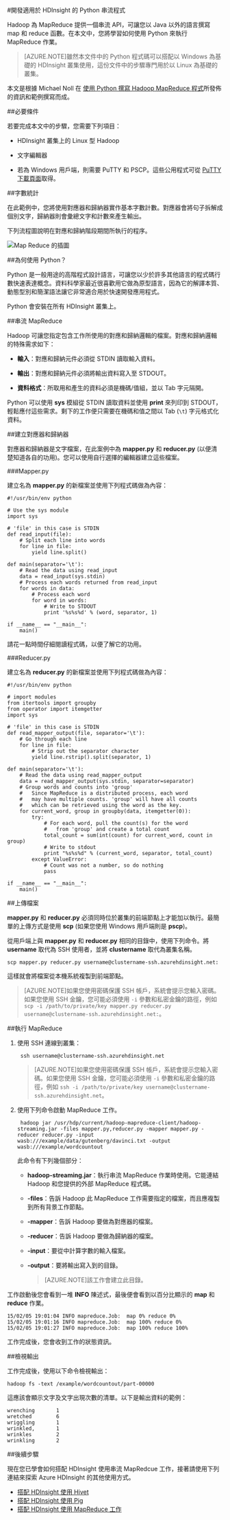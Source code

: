 <properties
   pageTitle="使用 HDInsight 開發 Python MapReduce 工作 | Microsoft Azure"
   description="了解如何在以 Linux 為基礎的 HDInsight 叢集上建立和執行 Python MapReduce 工作。"
   services="hdinsight"
   documentationCenter=""
   authors="Blackmist"
   manager="paulettm"
   editor="cgronlun"
	tags="azure-portal"/>

<tags
   ms.service="hdinsight"
   ms.devlang="na"
   ms.topic="article"
   ms.tgt_pltfrm="na"
   ms.workload="big-data"
   ms.date="12/04/2015"
   ms.author="larryfr"/>

#開發適用於 HDInsight 的 Python 串流程式

Hadoop 為 MapReduce 提供一個串流 API，可讓您以 Java 以外的語言撰寫 map 和 reduce 函數。在本文中，您將學習如何使用 Python 來執行 MapReduce 作業。

> [AZURE.NOTE]雖然本文件中的 Python 程式碼可以搭配以 Windows 為基礎的 HDInsight 叢集使用，這份文件中的步驟專門用於以 Linux 為基礎的叢集。

本文是根據 Michael Noll 在 [使用 Python 撰寫 Hadoop MapReduce 程式](http://www.michael-noll.com/tutorials/writing-an-hadoop-mapreduce-program-in-python/)所發佈的資訊和範例撰寫而成。

##必要條件

若要完成本文中的步驟，您需要下列項目：

* HDInsight 叢集上的 Linux 型 Hadoop

* 文字編輯器

* 若為 Windows 用戶端，則需要 PuTTY 和 PSCP。這些公用程式可從 <a href="http://www.chiark.greenend.org.uk/~sgtatham/putty/download.html" target="_blank">PuTTY 下載頁面</a>取得。

##字數統計

在此範例中，您將使用對應器和歸納器實作基本字數計數。對應器會將句子拆解成個別文字，歸納器則會彙總文字和計數來產生輸出。

下列流程圖說明在對應和歸納階段期間所執行的程序。

![Map Reduce 的插圖](./media/hdinsight-hadoop-streaming-python/HDI.WordCountDiagram.png)

##為何使用 Python？

Python 是一般用途的高階程式設計語言，可讓您以少於許多其他語言的程式碼行數快速表達概念。資料科學家最近很喜歡用它做為原型語言，因為它的解譯本質、動態型別和簡潔語法讓它非常適合用於快速開發應用程式。

Python 會安裝在所有 HDInsight 叢集上。

##串流 MapReduce

Hadoop 可讓您指定包含工作所使用的對應和歸納邏輯的檔案。對應和歸納邏輯的特殊需求如下：

* **輸入**：對應和歸納元件必須從 STDIN 讀取輸入資料。

* **輸出**：對應和歸納元件必須將輸出資料寫入至 STDOUT。

* **資料格式**：所取用和產生的資料必須是機碼/值組，並以 Tab 字元隔開。

Python 可以使用 **sys** 模組從 STDIN 讀取資料並使用 **print** 來列印到 STDOUT，輕鬆應付這些需求。剩下的工作便只需要在機碼和值之間以 Tab (`\t`) 字元格式化資料。

##建立對應器和歸納器

對應器和歸納器是文字檔案，在此案例中為 **mapper.py** 和 **reducer.py** (以便清楚知道各自的功用)。您可以使用自行選擇的編輯器建立這些檔案。

###Mapper.py

建立名為 **mapper.py** 的新檔案並使用下列程式碼做為內容：

	#!/usr/bin/env python

	# Use the sys module
	import sys

	# 'file' in this case is STDIN
	def read_input(file):
		# Split each line into words
		for line in file:
			yield line.split()

	def main(separator='\t'):
		# Read the data using read_input
		data = read_input(sys.stdin)
		# Process each words returned from read_input
		for words in data:
			# Process each word
			for word in words:
				# Write to STDOUT
				print '%s%s%d' % (word, separator, 1)

	if __name__ == "__main__":
		main()

請花一點時間仔細閱讀程式碼，以便了解它的功用。

###Reducer.py

建立名為 **reducer.py** 的新檔案並使用下列程式碼做為內容：

	#!/usr/bin/env python

	# import modules
	from itertools import groupby
	from operator import itemgetter
	import sys

	# 'file' in this case is STDIN
	def read_mapper_output(file, separator='\t'):
		# Go through each line
	    for line in file:
			# Strip out the separator character
	        yield line.rstrip().split(separator, 1)

	def main(separator='\t'):
	    # Read the data using read_mapper_output
	    data = read_mapper_output(sys.stdin, separator=separator)
		# Group words and counts into 'group'
		#   Since MapReduce is a distributed process, each word
        #   may have multiple counts. 'group' will have all counts
        #   which can be retrieved using the word as the key.
	    for current_word, group in groupby(data, itemgetter(0)):
	        try:
				# For each word, pull the count(s) for the word
				#   from 'group' and create a total count
	            total_count = sum(int(count) for current_word, count in group)
				# Write to stdout
	            print "%s%s%d" % (current_word, separator, total_count)
	        except ValueError:
	            # Count was not a number, so do nothing
	            pass

	if __name__ == "__main__":
	    main()

##上傳檔案

**mapper.py** 和 **reducer.py** 必須同時位於叢集的前端節點上才能加以執行。最簡單的上傳方式是使用 **scp** (如果您使用 Windows 用戶端則是 **pscp**)。

從用戶端上與 **mapper.py** 和 **reducer.py** 相同的目錄中，使用下列命令。將 **username** 取代為 SSH 使用者，並將 **clustername** 取代為叢集名稱。

	scp mapper.py reducer.py username@clustername-ssh.azurehdinsight.net:

這樣就會將檔案從本機系統複製到前端節點。

> [AZURE.NOTE]如果您使用密碼保護 SSH 帳戶，系統會提示您輸入密碼。如果您使用 SSH 金鑰，您可能必須使用 `-i` 參數和私密金鑰的路徑，例如 `scp -i /path/to/private/key mapper.py reducer.py username@clustername-ssh.azurehdinsight.net:`。

##執行 MapReduce

1. 使用 SSH 連線到叢集：

		ssh username@clustername-ssh.azurehdinsight.net

	> [AZURE.NOTE]如果您使用密碼保護 SSH 帳戶，系統會提示您輸入密碼。如果您使用 SSH 金鑰，您可能必須使用 `-i` 參數和私密金鑰的路徑，例如 `ssh -i /path/to/private/key username@clustername-ssh.azurehdinsight.net`。

2. 使用下列命令啟動 MapReduce 工作。

		hadoop jar /usr/hdp/current/hadoop-mapreduce-client/hadoop-streaming.jar -files mapper.py,reducer.py -mapper mapper.py -reducer reducer.py -input wasb:///example/data/gutenberg/davinci.txt -output wasb:///example/wordcountout

	此命令有下列幾個部分：

	* **hadoop-streaming.jar**：執行串流 MapReduce 作業時使用。它能連結 Hadoop 和您提供的外部 MapReduce 程式碼。

	* **-files**：告訴 Hadoop 此 MapReduce 工作需要指定的檔案，而且應複製到所有背景工作節點。

	* **-mapper**：告訴 Hadoop 要做為對應器的檔案。

	* **-reducer**：告訴 Hadoop 要做為歸納器的檔案。

	* **-input**：要從中計算字數的輸入檔案。

	* **-output**：要將輸出寫入到的目錄。

		> [AZURE.NOTE]該工作會建立此目錄。

工作啟動後您會看到一堆 **INFO** 陳述式，最後便會看到以百分比顯示的 **map** 和 **reduce** 作業。

	15/02/05 19:01:04 INFO mapreduce.Job:  map 0% reduce 0%
	15/02/05 19:01:16 INFO mapreduce.Job:  map 100% reduce 0%
	15/02/05 19:01:27 INFO mapreduce.Job:  map 100% reduce 100%

工作完成後，您會收到工作的狀態資訊。

##檢視輸出

工作完成後，使用以下命令檢視輸出：

	hadoop fs -text /example/wordcountout/part-00000

這應該會顯示文字及文字出現次數的清單。以下是輸出資料的範例：

	wrenching       1
	wretched        6
	wriggling       1
	wrinkled,       1
	wrinkles        2
	wrinkling       2

##後續步驟

現在您已學會如何搭配 HDInsight 使用串流 MapRedcue 工作，接著請使用下列連結來探索 Azure HDInsight 的其他使用方式。

* [搭配 HDInsight 使用 Hivet](hdinsight-use-hive.md)
* [搭配 HDInsight 使用 Pig](hdinsight-use-pig.md)
* [搭配 HDInsight 使用 MapReduce 工作](hdinsight-use-mapreduce.md)

<!---HONumber=AcomDC_1210_2015-->